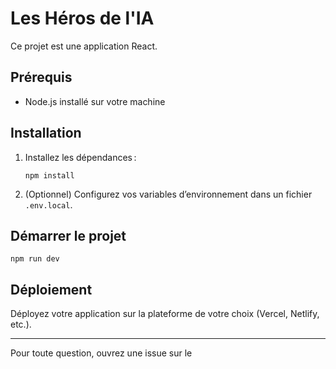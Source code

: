 

# Les Héros de l'IA

Ce projet est une application React.

## Prérequis

- Node.js installé sur votre machine

## Installation

1. Installez les dépendances :
   ```
   npm install
   ```

2. (Optionnel) Configurez vos variables d’environnement dans un fichier `.env.local`.

## Démarrer le projet

```
npm run dev
```

## Déploiement

Déployez votre application sur la plateforme de votre choix (Vercel, Netlify, etc.).

---

Pour toute question, ouvrez une issue sur le
